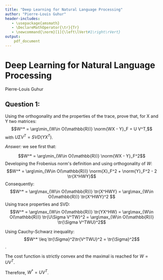 ```yaml
---
title: "Deep Learning for Natural Language Processing"
author: "Pierre-Louis Guhur"
header-includes:
   - \usepackage{amsmath}
   - \DeclareMathOperator{\tr}{Tr}
   - \newcommand{\norm}[1]{\left\lVert#1\right\rVert}
output:
    pdf_document
---
```


# Deep Learning for Natural Language Processing

Pierre-Louis Guhur

## Question 1:
Using the orthogonality and the properties of the trace, prove that,
for X and Y two matrices:
$$W^* = \arg\min_{W\in O(\mathbb{R})} \norm{WX - Y}_F = U V^T,$$
with $U \Sigma V^T = SVD(Y X^T)$.

*Answer:* we see first that:

$$W^* = \arg\min_{W\in O(\mathbb{R})} \norm{WX - Y}_F^2$$
Developing the Frobenius norm's definition and using orthogonality of $W$:
$$W^* = \arg\min_{W\in O(\mathbb{R})} \norm{X}_F^2  + \norm{Y}_F^2  - 2 \tr{X^HWY}$$
Consequently:
$$W^* = \arg\max_{W\in O(\mathbb{R})} \tr{X^HWY} = \arg\max_{W\in O(\mathbb{R})} \tr{X^HWY}^2 $$
Using trace properties and SVD:
$$W^* = \arg\max_{W\in O(\mathbb{R})} \tr{YX^HW} = \arg\max_{W\in O(\mathbb{R})} \tr{U\Sigma V^TW}^2 =  \arg\max_{W\in O(\mathbb{R})} \tr{\Sigma V^TWU}^2$$

Using Cauchy-Schwarz inequality:
$$W^* \leq \tr{\Sigma}^2\tr{V^TWU}^2 = \tr{\Sigma}^2$$.

The cost function is strictly convex and the maximal is reached for $W=UV^T$.

Therefore, $W^*=UV^T$.
